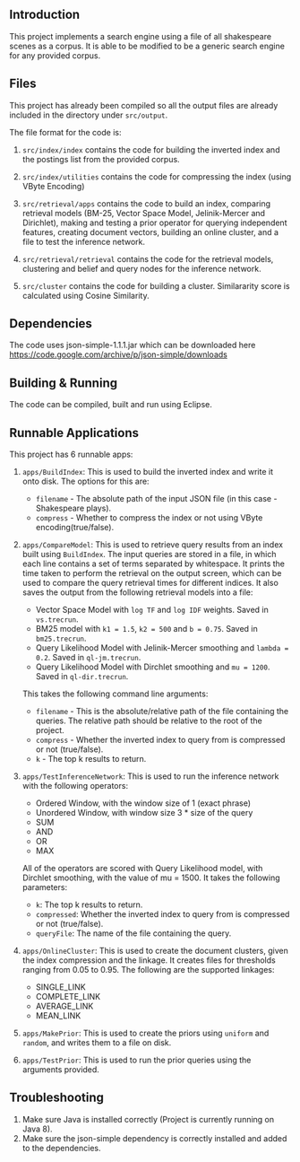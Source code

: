 ## Introduction
This project implements a search engine using a file of all shakespeare scenes as a corpus. It is able to be modified to be a generic search engine for any provided corpus.

## Files
This project has already been compiled so all the output files are already included in the directory under `src/output`.

The file format for the code is:

1. `src/index/index` contains the code for building the inverted index and the postings list from the provided corpus.

2. `src/index/utilities` contains the code for compressing the index (using VByte Encoding)

3. `src/retrieval/apps` contains the code to build an index, comparing retrieval models (BM-25, Vector Space Model, Jelinik-Mercer and Dirichlet), making and testing a prior operator for querying independent features, creating document vectors, building an online cluster,  and a file to test the inference network.

4. `src/retrieval/retrieval` contains the code for the retrieval models, clustering and belief and query nodes for the inference network.

5. `src/cluster` contains the code for building a cluster. Similararity score is calculated using Cosine Similarity.

## Dependencies

The code uses json-simple-1.1.1.jar	which can be downloaded here <https://code.google.com/archive/p/json-simple/downloads> 

## Building & Running

The code can be compiled, built and run using Eclipse.
## Runnable Applications
This project has 6 runnable apps:
1. `apps/BuildIndex`: This is used to build the inverted index and write it onto disk. The options for this are:
    * `filename` - The absolute path of the input JSON file (in this case - Shakespeare plays).
    * `compress` - Whether to compress the index or not using VByte encoding(true/false).  
    
2. `apps/CompareModel`: This is used to retrieve query results from an index built using `BuildIndex`. The input queries are stored in a file, in which each line contains a set of terms separated by whitespace. It prints the time taken to perform the retrieval on the output screen, which can be used to compare the query retrieval times for different indices. It also saves the output from the following retrieval models into a file:
    * Vector Space Model with `log TF` and `log IDF` weights. Saved in `vs.trecrun`.
    * BM25 model with `k1 = 1.5`, `k2 = 500` and `b = 0.75`. Saved in `bm25.trecrun`.
    * Query Likelihood Model with Jelinik-Mercer smoothing and `lambda = 0.2`. Saved in `ql-jm.trecrun`.
    * Query Likelihood Model with Dirchlet smoothing and `mu = 1200`. Saved in `ql-dir.trecrun`.
    
    This takes the following command line arguments:
    * `filename` - This is the absolute/relative path of the file containing the queries. The relative path should be relative to the root of the project.
    * `compress` - Whether the inverted index to query from is compressed or not (true/false).
    * `k` - The top k results to return.
    
3.  `apps/TestInferenceNetwork`: This is used to run the inference network with the following operators:
     * Ordered Window, with the window size of 1 (exact phrase)
     * Unordered Window, with window size 3 * size of the query
     * SUM
     * AND
     * OR
     * MAX
     
     All of the operators are scored with Query Likelihood model, with Dirchlet smoothing, with the value of mu = 1500.
     It takes the following parameters:
     * `k`: The top k results to return.
     * `compressed`:  Whether the inverted index to query from is compressed or not (true/false).
     * `queryFile`: The name of the file containing the query.
     
4.  `apps/OnlineCluster`: This is used to create the document clusters, given the index compression and the linkage. It creates files for thresholds ranging from 0.05 to 0.95.
    The following are the supported linkages:
    * SINGLE_LINK
    * COMPLETE_LINK
    * AVERAGE_LINK
    * MEAN_LINK
    
5.  `apps/MakePrior`: This is used to create the priors using `uniform` and `random`, and writes them to a file on disk.

6.   `apps/TestPrior`: This is used to run the prior queries using the arguments provided.

## Troubleshooting
1. Make sure Java is installed correctly (Project is currently running on Java 8).
2. Make sure the json-simple dependency is correctly installed and added to the dependencies.
